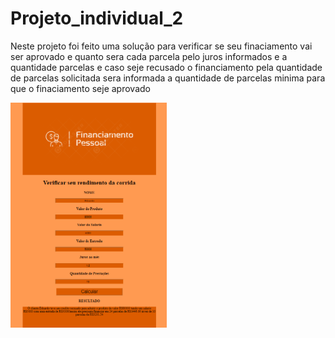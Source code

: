 # Projeto_individual_2

Neste projeto foi feito uma solução para verificar se seu finaciamento vai ser aprovado e quanto sera cada parcela pelo juros informados e a quantidade parcelas e caso seje recusado o financiamento pela quantidade de parcelas solicitada sera informada a quantidade de parcelas minima para que o finaciamento seje aprovado


<a href="https://eduardoarezendesilva.github.io/Projeto_individual_2/"><img src=".\tela.PNG" width="250px"></a>
